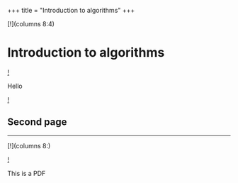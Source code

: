 +++
title = "Introduction to algorithms"
+++

[!](columns 8:4)

# Introduction to algorithms

[!](split)

Hello

[!](break)

Second page
----

---

[!](columns 8:)

<div pdf="output.pdf" rotate="-90" scale="0.8"></div>

[!](split)

This is a PDF
